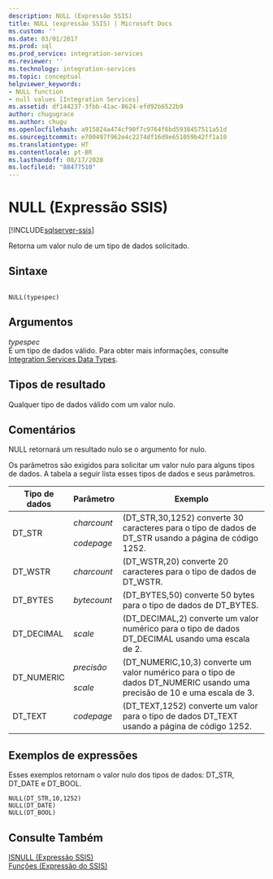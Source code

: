```yaml
---
description: NULL (Expressão SSIS)
title: NULL (expressão SSIS) | Microsoft Docs
ms.custom: ''
ms.date: 03/01/2017
ms.prod: sql
ms.prod_service: integration-services
ms.reviewer: ''
ms.technology: integration-services
ms.topic: conceptual
helpviewer_keywords:
- NULL function
- null values [Integration Services]
ms.assetid: df144237-3fbb-41ac-8624-efd92b6522b9
author: chugugrace
ms.author: chugu
ms.openlocfilehash: a915824a474cf90f7c9764f6bd5938457511a51d
ms.sourcegitcommit: e700497f962e4c2274df16d9e651059b42ff1a10
ms.translationtype: HT
ms.contentlocale: pt-BR
ms.lasthandoff: 08/17/2020
ms.locfileid: "88477510"
---
```

# <a name="null-ssis-expression"></a>NULL (Expressão SSIS)

[!INCLUDE[sqlserver-ssis](../../includes/applies-to-version/sqlserver-ssis.md)]


  Retorna um valor nulo de um tipo de dados solicitado.  
  
## <a name="syntax"></a>Sintaxe  
  
```  
  
NULL(typespec)  
```  
  
## <a name="arguments"></a>Argumentos  
 *typespec*  
 É um tipo de dados válido. Para obter mais informações, consulte [Integration Services Data Types](../../integration-services/data-flow/integration-services-data-types.md).  
  
## <a name="result-types"></a>Tipos de resultado  
 Qualquer tipo de dados válido com um valor nulo.  
  
## <a name="remarks"></a>Comentários  
 NULL retornará um resultado nulo se o argumento for nulo.  
  
 Os parâmetros são exigidos para solicitar um valor nulo para alguns tipos de dados. A tabela a seguir lista esses tipos de dados e seus parâmetros.  
  
|Tipo de dados|Parâmetro|Exemplo|  
|---------------|---------------|-------------|  
|DT_STR|*charcount*<br /><br /> *codepage*|(DT_STR,30,1252) converte 30 caracteres para o tipo de dados de DT_STR usando a página de código 1252.|  
|DT_WSTR|*charcount*|(DT_WSTR,20) converte 20 caracteres para o tipo de dados de DT_WSTR.|  
|DT_BYTES|*bytecount*|(DT_BYTES,50) converte 50 bytes para o tipo de dados de DT_BYTES.|  
|DT_DECIMAL|*scale*|(DT_DECIMAL,2) converte um valor numérico para o tipo de dados DT_DECIMAL usando uma escala de 2.|  
|DT_NUMERIC|*precisão*<br /><br /> *scale*|(DT_NUMERIC,10,3) converte um valor numérico para o tipo de dados DT_NUMERIC usando uma precisão de 10 e uma escala de 3.|  
|DT_TEXT|*codepage*|(DT_TEXT,1252) converte um valor para o tipo de dados DT_TEXT usando a página de código 1252.|  
  
## <a name="expression-examples"></a>Exemplos de expressões  
 Esses exemplos retornam o valor nulo dos tipos de dados: DT_STR, DT_DATE e DT_BOOL.  
  
```  
NULL(DT_STR,10,1252)  
NULL(DT_DATE)  
NULL(DT_BOOL)  
```  
  
## <a name="see-also"></a>Consulte Também  
 [ISNULL &#40;Expressão SSIS&#41;](../../integration-services/expressions/isnull-ssis-expression.md)   
 [Funções &#40;Expressão do SSIS&#41;](../../integration-services/expressions/functions-ssis-expression.md)  
  
  
